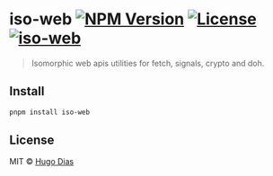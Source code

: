 # iso-web [![NPM Version](https://img.shields.io/npm/v/iso-web.svg)](https://www.npmjs.com/package/iso-web) [![License](https://img.shields.io/npm/l/iso-web.svg)](https://github.com/hugomrdias/iso-repo/blob/main/license) [![iso-web](https://github.com/hugomrdias/iso-repo/actions/workflows/iso-web.yml/badge.svg)](https://github.com/hugomrdias/iso-repo/actions/workflows/iso-web.yml)

> Isomorphic web apis utilities for fetch, signals, crypto and doh.

## Install

```bash
pnpm install iso-web
```

## License

MIT © [Hugo Dias](http://hugodias.me)
